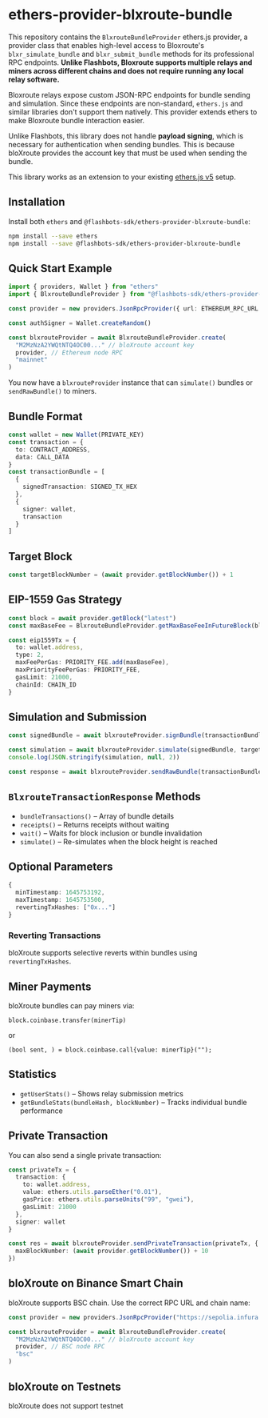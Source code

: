 
# ethers-provider-blxroute-bundle

This repository contains the `BlxrouteBundleProvider` ethers.js provider, a provider class that enables high-level access to Bloxroute's `blxr_simulate_bundle` and `blxr_submit_bundle` methods for its professional RPC endpoints. **Unlike Flashbots, Bloxroute supports multiple relays and miners across different chains and does not require running any local relay software.**

Bloxroute relays expose custom JSON-RPC endpoints for bundle sending and simulation. Since these endpoints are non-standard, `ethers.js` and similar libraries don't support them natively. This provider extends ethers to make Bloxroute bundle interaction easier.

Unlike Flashbots, this library does not handle **payload signing**, which is necessary for authentication when sending bundles. This is because bloXroute provides the account key that must be used when sending the bundle.

This library works as an extension to your existing [ethers.js v5](https://github.com/ethers-io/ethers.js/) setup.

## Installation

Install both `ethers` and `@flashbots-sdk/ethers-provider-blxroute-bundle`:

```bash
npm install --save ethers
npm install --save @flashbots-sdk/ethers-provider-blxroute-bundle
```

## Quick Start Example

```ts
import { providers, Wallet } from "ethers"
import { BlxrouteBundleProvider } from "@flashbots-sdk/ethers-provider-blxroute-bundle"

const provider = new providers.JsonRpcProvider({ url: ETHEREUM_RPC_URL }, 1)

const authSigner = Wallet.createRandom()

const blxrouteProvider = await BlxrouteBundleProvider.create(
  "M2MzNzA2YWQtNTQ4OC00..." // bloXroute account key
  provider, // Ethereum node RPC
  "mainnet"
)
```

You now have a `blxrouteProvider` instance that can `simulate()` bundles or `sendRawBundle()` to miners.

## Bundle Format

```ts
const wallet = new Wallet(PRIVATE_KEY)
const transaction = {
  to: CONTRACT_ADDRESS,
  data: CALL_DATA
}
const transactionBundle = [
  {
    signedTransaction: SIGNED_TX_HEX
  },
  {
    signer: wallet,
    transaction
  }
]
```

## Target Block

```ts
const targetBlockNumber = (await provider.getBlockNumber()) + 1
```

## EIP-1559 Gas Strategy

```ts
const block = await provider.getBlock("latest")
const maxBaseFee = BlxrouteBundleProvider.getMaxBaseFeeInFutureBlock(block.baseFeePerGas, BLOCKS_AHEAD)

const eip1559Tx = {
  to: wallet.address,
  type: 2,
  maxFeePerGas: PRIORITY_FEE.add(maxBaseFee),
  maxPriorityFeePerGas: PRIORITY_FEE,
  gasLimit: 21000,
  chainId: CHAIN_ID
}
```

## Simulation and Submission

```ts
const signedBundle = await blxrouteProvider.signBundle(transactionBundle)

const simulation = await blxrouteProvider.simulate(signedBundle, targetBlockNumber)
console.log(JSON.stringify(simulation, null, 2))

const response = await blxrouteProvider.sendRawBundle(transactionBundle, targetBlockNumber)
```

## `BlxrouteTransactionResponse` Methods

- `bundleTransactions()` – Array of bundle details
- `receipts()` – Returns receipts without waiting
- `wait()` – Waits for block inclusion or bundle invalidation
- `simulate()` – Re-simulates when the block height is reached

## Optional Parameters

```ts
{
  minTimestamp: 1645753192,
  maxTimestamp: 1645753500,
  revertingTxHashes: ["0x..."]
}
```

### Reverting Transactions

bloXroute supports selective reverts within bundles using `revertingTxHashes`.

## Miner Payments

bloXroute bundles can pay miners via:
```solidity
block.coinbase.transfer(minerTip)
```
or
```solidity
(bool sent, ) = block.coinbase.call{value: minerTip}("");
```

## Statistics

- `getUserStats()` – Shows relay submission metrics
- `getBundleStats(bundleHash, blockNumber)` – Tracks individual bundle performance

## Private Transaction

You can also send a single private transaction:

```ts
const privateTx = {
  transaction: {
    to: wallet.address,
    value: ethers.utils.parseEther("0.01"),
    gasPrice: ethers.utils.parseUnits("99", "gwei"),
    gasLimit: 21000
  },
  signer: wallet
}

const res = await blxrouteProvider.sendPrivateTransaction(privateTx, {
  maxBlockNumber: (await provider.getBlockNumber()) + 10
})
```

## bloXroute on Binance Smart Chain

bloXroute supports BSC chain. Use the correct RPC URL and chain name:

```ts
const provider = new providers.JsonRpcProvider("https://sepolia.infura.io/v3/YOUR_KEY")

const blxrouteProvider = await BlxrouteBundleProvider.create(
  "M2MzNzA2YWQtNTQ4OC00..." // bloXroute account key
  provider, // BSC node RPC
  "bsc"
)
```

## bloXroute on Testnets

bloXroute does not support testnet
